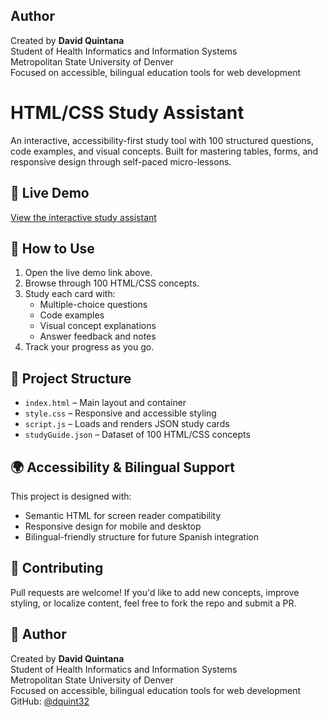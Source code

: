 ## Author

Created by **David Quintana**  
Student of Health Informatics and Information Systems  
Metropolitan State University of Denver  
Focused on accessible, bilingual education tools for web development

# HTML/CSS Study Assistant

An interactive, accessibility-first study tool with 100 structured questions, code examples, and visual concepts. Built for mastering tables, forms, and responsive design through self-paced micro-lessons.

## 🔗 Live Demo
[View the interactive study assistant](https://dquint32.github.io/HTML-CSS-Study-AssistantExam2)

## 🚀 How to Use
1. Open the live demo link above.
2. Browse through 100 HTML/CSS concepts.
3. Study each card with:
   - Multiple-choice questions
   - Code examples
   - Visual concept explanations
   - Answer feedback and notes
4. Track your progress as you go.

## 📁 Project Structure
- `index.html` – Main layout and container
- `style.css` – Responsive and accessible styling
- `script.js` – Loads and renders JSON study cards
- `studyGuide.json` – Dataset of 100 HTML/CSS concepts

## 🌍 Accessibility & Bilingual Support
This project is designed with:
- Semantic HTML for screen reader compatibility
- Responsive design for mobile and desktop
- Bilingual-friendly structure for future Spanish integration

## 🤝 Contributing
Pull requests are welcome! If you'd like to add new concepts, improve styling, or localize content, feel free to fork the repo and submit a PR.

## 👤 Author
Created by **David Quintana**  
Student of Health Informatics and Information Systems  
Metropolitan State University of Denver  
Focused on accessible, bilingual education tools for web development  
GitHub: [@dquint32](https://github.com/dquint32)

